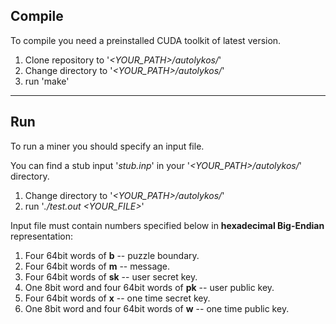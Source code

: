 ## Compile

To compile you need a preinstalled CUDA toolkit of latest version.

1. Clone repository to '*<YOUR_PATH>/autolykos/*'
2. Change directory to '*<YOUR_PATH>/autolykos/*'
3. run 'make'

---

## Run

To run a miner you should specify an input file.

You can find a stub input '*stub.inp*' in your '*<YOUR_PATH>/autolykos/*' directory.

1. Change directory to '*<YOUR_PATH>/autolykos/*'
2. run '*./test.out <YOUR_FILE>*'

Input file must contain numbers specified below in **hexadecimal Big-Endian** representation:

1. Four 64bit words of **b** -- puzzle boundary.
2. Four 64bit words of **m** -- message.
3. Four 64bit words of **sk** -- user secret key.
4. One 8bit word and four 64bit words of **pk** -- user public key.
5. Four 64bit words of **x** -- one time secret key.
6. One 8bit word and four 64bit words of **w** -- one time public key.

